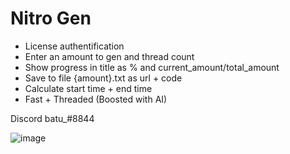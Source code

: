 # Nitro Gen
+ License authentification
+ Enter an amount to gen and thread count
+ Show progress in title as % and current_amount/total_amount
+ Save to file {amount}.txt as url + code
+ Calculate start time + end time
+ Fast + Threaded (Boosted with AI)

Discord batu_#8844

![image](https://user-images.githubusercontent.com/120246386/236534929-d15a8ad4-f321-454b-8ec4-b5eb73151ff7.png)
